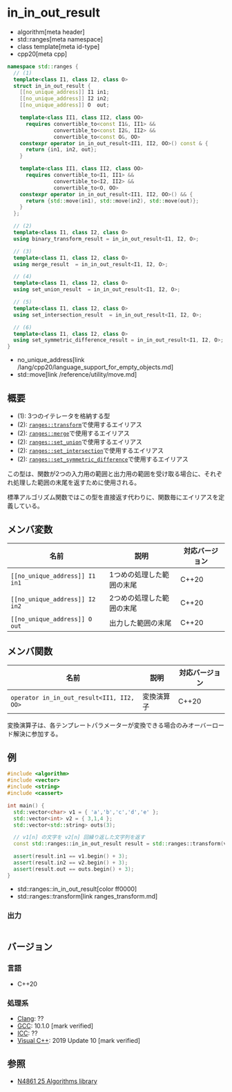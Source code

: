 # in_in_out_result
* algorithm[meta header]
* std::ranges[meta namespace]
* class template[meta id-type]
* cpp20[meta cpp]

```cpp
namespace std::ranges {
  // (1)
  template<class I1, class I2, class O>
  struct in_in_out_result {
    [[no_unique_address]] I1 in1;
    [[no_unique_address]] I2 in2;
    [[no_unique_address]] O  out;

    template<class II1, class II2, class OO>
      requires convertible_to<const I1&, II1> &&
               convertible_to<const I2&, II2> &&
               convertible_to<const O&, OO>
    constexpr operator in_in_out_result<II1, II2, OO>() const & {
      return {in1, in2, out};
    }

    template<class II1, class II2, class OO>
      requires convertible_to<I1, II1> &&
               convertible_to<I2, II2> &&
               convertible_to<O, OO>
    constexpr operator in_in_out_result<II1, II2, OO>() && {
      return {std::move(in1), std::move(in2), std::move(out)};
    }
  };

  // (2)
  template<class I1, class I2, class O>
  using binary_transform_result = in_in_out_result<I1, I2, O>;

  // (3)
  template<class I1, class I2, class O>
  using merge_result  = in_in_out_result<I1, I2, O>;

  // (4)
  template<class I1, class I2, class O>
  using set_union_result  = in_in_out_result<I1, I2, O>;

  // (5)
  template<class I1, class I2, class O>
  using set_intersection_result  = in_in_out_result<I1, I2, O>;

  // (6)
  template<class I1, class I2, class O>
  using set_symmetric_difference_result = in_in_out_result<I1, I2, O>;
}
```
* no_unique_address[link /lang/cpp20/language_support_for_empty_objects.md]
* std::move[link /reference/utility/move.md]

## 概要
* (1): 3つのイテレータを格納する型
* (2): [`ranges::transform`](ranges_transform.md)で使用するエイリアス
* (2): [`ranges::merge`](ranges_merge.md)で使用するエイリアス
* (2): [`ranges::set_union`](ranges_set_union.md)で使用するエイリアス
* (2): [`ranges::set_intersection`](ranges_set_intersection.md)で使用するエイリアス
* (2): [`ranges::set_symmetric_difference`](ranges_set_symmetric_difference.md)で使用するエイリアス

この型は、関数が2つの入力用の範囲と出力用の範囲を受け取る場合に、それぞれ処理した範囲の末尾を返すために使用される。

標準アルゴリズム関数ではこの型を直接返す代わりに、関数毎にエイリアスを定義している。


## メンバ変数

| 名前                           | 説明                      | 対応バージョン |
|--------------------------------|---------------------------|----------------|
| `[[no_unique_address]] I1 in1` | 1つめの処理した範囲の末尾 | C++20          |
| `[[no_unique_address]] I2 in2` | 2つめの処理した範囲の末尾 | C++20          |
| `[[no_unique_address]] O out`  | 出力した範囲の末尾        | C++20          |


## メンバ関数

| 名前                                      | 説明           | 対応バージョン |
|-------------------------------------------|----------------|----------------|
| `operator in_in_out_result<II1, II2, OO>` | 変換演算子     | C++20          |

変換演算子は、各テンプレートパラメーターが変換できる場合のみオーバーロード解決に参加する。


## 例
```cpp example
#include <algorithm>
#include <vector>
#include <string>
#include <cassert>

int main() {
  std::vector<char> v1 = { 'a','b','c','d','e' };
  std::vector<int> v2 = { 3,1,4 };
  std::vector<std::string> outs(3);

  // v1[n] の文字を v2[n] 回繰り返した文字列を返す
  const std::ranges::in_in_out_result result = std::ranges::transform(v1, v2, outs.begin(), [](char a, int b) { return std::string(b, a); });

  assert(result.in1 == v1.begin() + 3);
  assert(result.in2 == v2.begin() + 3);
  assert(result.out == outs.begin() + 3);
}
```
* std::ranges::in_in_out_result[color ff0000]
* std::ranges::transform[link ranges_transform.md]

### 出力
```
```

## バージョン
### 言語
- C++20

### 処理系
- [Clang](/implementation.md#clang): ??
- [GCC](/implementation.md#gcc): 10.1.0 [mark verified]
- [ICC](/implementation.md#icc): ??
- [Visual C++](/implementation.md#visual_cpp): 2019 Update 10 [mark verified]

## 参照
- [N4861 25 Algorithms library](https://timsong-cpp.github.io/cppwp/n4861/algorithms)
